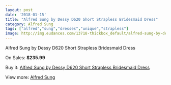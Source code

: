 ```yaml
---
layout: post
date: '2018-01-15'
title: "Alfred Sung by Dessy D620 Short Strapless Bridesmaid Dress"
category: Alfred Sung
tags: ["alfred","sung","dresses","unique","strapless"]
image: http://img.eudances.com/13718-thickbox_default/alfred-sung-by-dessy-d620-short-strapless-bridesmaid-dress.jpg
---
```

Alfred Sung by Dessy D620 Short Strapless Bridesmaid Dress

On Sales: **$235.99**
<a href="https://www.eudances.com/en/alfred-sung/4129-alfred-sung-by-dessy-d620-short-strapless-bridesmaid-dress.html"><amp-img layout="responsive" width="600" height="600" src="//img.eudances.com/13718-thickbox_default/alfred-sung-by-dessy-d620-short-strapless-bridesmaid-dress.jpg" alt="Alfred Sung by Dessy D620 Short Strapless Bridesmaid Dress 0" /></a>
<a href="https://www.eudances.com/en/alfred-sung/4129-alfred-sung-by-dessy-d620-short-strapless-bridesmaid-dress.html"><amp-img layout="responsive" width="600" height="600" src="//img.eudances.com/13721-thickbox_default/alfred-sung-by-dessy-d620-short-strapless-bridesmaid-dress.jpg" alt="Alfred Sung by Dessy D620 Short Strapless Bridesmaid Dress 1" /></a>
<a href="https://www.eudances.com/en/alfred-sung/4129-alfred-sung-by-dessy-d620-short-strapless-bridesmaid-dress.html"><amp-img layout="responsive" width="600" height="600" src="//img.eudances.com/13720-thickbox_default/alfred-sung-by-dessy-d620-short-strapless-bridesmaid-dress.jpg" alt="Alfred Sung by Dessy D620 Short Strapless Bridesmaid Dress 2" /></a>
<a href="https://www.eudances.com/en/alfred-sung/4129-alfred-sung-by-dessy-d620-short-strapless-bridesmaid-dress.html"><amp-img layout="responsive" width="600" height="600" src="//img.eudances.com/13719-thickbox_default/alfred-sung-by-dessy-d620-short-strapless-bridesmaid-dress.jpg" alt="Alfred Sung by Dessy D620 Short Strapless Bridesmaid Dress 3" /></a>

Buy it: [Alfred Sung by Dessy D620 Short Strapless Bridesmaid Dress](https://www.eudances.com/en/alfred-sung/4129-alfred-sung-by-dessy-d620-short-strapless-bridesmaid-dress.html "Alfred Sung by Dessy D620 Short Strapless Bridesmaid Dress")

View more: [Alfred Sung](https://www.eudances.com/en/52-alfred-sung "Alfred Sung")